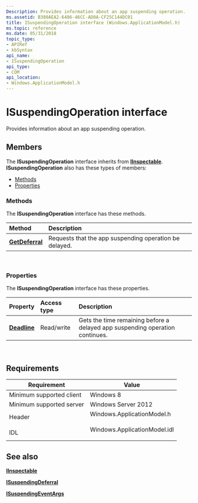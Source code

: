 ```yaml
---
Description: Provides information about an app suspending operation.
ms.assetid: B380AEA2-6486-46CC-AD0A-CF25C144DC01
title: ISuspendingOperation interface (Windows.ApplicationModel.h)
ms.topic: reference
ms.date: 05/31/2018
topic_type:
- APIRef
- kbSyntax
api_name:
- ISuspendingOperation
api_type:
- COM
api_location:
- Windows.ApplicationModel.h
---
```


# ISuspendingOperation interface

Provides information about an app suspending operation.

## Members

The **ISuspendingOperation** interface inherits from [**IInspectable**](/windows/win32/api/inspectable/nn-inspectable-iinspectable). **ISuspendingOperation** also has these types of members:

-   [Methods](#methods)
-   [Properties](#properties)

### Methods

The **ISuspendingOperation** interface has these methods.



| Method                                                  | Description                                                       |
|:--------------------------------------------------------|:------------------------------------------------------------------|
| [**GetDeferral**](isuspendingoperation-getdeferral.md) | Requests that the app suspending operation be delayed.<br/> |



 

### Properties

The **ISuspendingOperation** interface has these properties.



| Property                                                     | Access type           | Description                                                                             |
|:-------------------------------------------------------------|:----------------------|:----------------------------------------------------------------------------------------|
| [**Deadline**](isuspendingoperation-deadline.md)<br/> | Read/write<br/> | Gets the time remaining before a delayed app suspending operation continues.<br/> |



 

## Requirements



| Requirement | Value |
|-------------------------------------|---------------------------------------------------------------------------------------------------------|
| Minimum supported client<br/> | Windows 8<br/>                                                                                    |
| Minimum supported server<br/> | Windows Server 2012<br/>                                                                          |
| Header<br/>                   | <dl> <dt>Windows.ApplicationModel.h</dt> </dl>   |
| IDL<br/>                      | <dl> <dt>Windows.ApplicationModel.idl</dt> </dl> |



## See also

<dl> <dt>

[**IInspectable**](/windows/win32/api/inspectable/nn-inspectable-iinspectable)
</dt> <dt>

[**ISuspendingDeferral**](isuspendingdeferral.md)
</dt> <dt>

[**ISuspendingEventArgs**](isuspendingeventargs.md)
</dt> </dl>

 

 
